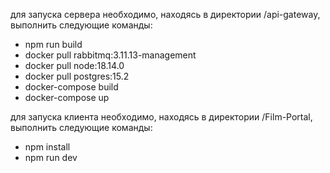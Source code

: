 для запуска сервера необходимо, находясь в директории /api-gateway, выполнить следующие команды:
- npm run build
- docker pull rabbitmq:3.11.13-management
- docker pull node:18.14.0
- docker pull postgres:15.2
- docker-compose build
- docker-compose up

для запуска клиента необходимо, находясь в директории /Film-Portal, выполнить следующие команды:
- npm install
- npm run dev

